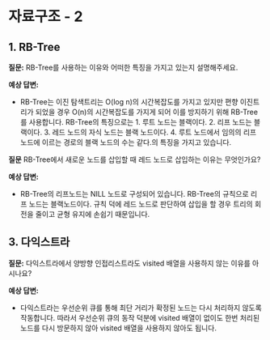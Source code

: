 # 자료구조 - 2

## 1. RB-Tree

**질문:**
RB-Tree를 사용하는 이유와 어떠한 특징을 가지고 있는지 설명해주세요.

**예상 답변:**
- RB-Tree는 이진 탐색트리는 O(log n)의 시간복잡도를 가지고 있지만 편향 이진트리가 되었을 경우 O(n)의 시간복잡도를 가지게 되어 이를 방지하기 위해 RB-Tree를 사용합니다.
  RB-Tree의 특징으로는 1. 루트 노드는 블랙이다. 2. 리프 노드는 블랙이다. 3. 레드 노드의 자식 노드는 블랙 노드이다. 4. 루트 노드에서 임의의 리프 노드에 이르는 경로의 블랙 노드의 수는 같다.의 특징을 가지고 있습니다.

**질문**
RB-Tree에서 새로운 노드를 삽입할 때 레드 노드로 삽입하는 이유는 무엇인가요?

**예상 답변:**
- RB-Tree의 리프노드는 NILL 노드로 구성되어 있습니다. RB-Tree의 규칙으로 리프 노드는 블랙노드이다. 규칙 덕에 레드 노드로 판단하여 삽입을 할 경우 트리의 회전을 줄이고 균형 유지에 손쉽기 때문입니다.

## 3. 다익스트라

**질문:**
다익스트라에서 양방향 인접리스트라도 visited 배열을 사용하지 않는 이유를 아시나요?

**예상 답변:**
- 다익스트라는 우선순위 큐를 통해 최단 거리가 확정된 노드는 다시 처리하지 않도록 작동합니다. 따라서 우선순위 큐의 동작 덕분에 visited 배열이 없이도 한번 처리된 노드를 다시 방문하지 않아 visited 배열을 사용하지 않아도 됩니다.
